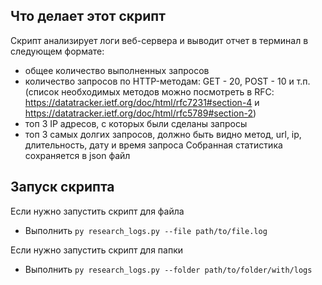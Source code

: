 ## Что делает этот скрипт

Скрипт анализирует логи веб-сервера и выводит отчет в терминал в следующем формате:

- общее количество выполненных запросов
- количество запросов по HTTP-методам: GET - 20, POST - 10 и т.п. (список необходимых методов можно посмотреть в
  RFC: https://datatracker.ietf.org/doc/html/rfc7231#section-4
  и https://datatracker.ietf.org/doc/html/rfc5789#section-2)
- топ 3 IP адресов, с которых были сделаны запросы
- топ 3 самых долгих запросов, должно быть видно метод, url, ip, длительность, дату и время запроса Собранная статистика
  сохраняется в json файл

## Запуск скрипта

Если нужно запустить скрипт для файла

* Выполнить `py research_logs.py --file path/to/file.log`

Если нужно запустить скрипт для папки

* Выполнить `py research_logs.py --folder path/to/folder/with/logs`


